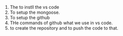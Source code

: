 1) The to instll the vs code
2) To setup the mongoose.
3) To setup the github
4) THe commands of github what we use in vs code.
5) to create the repository and to push the code to that.